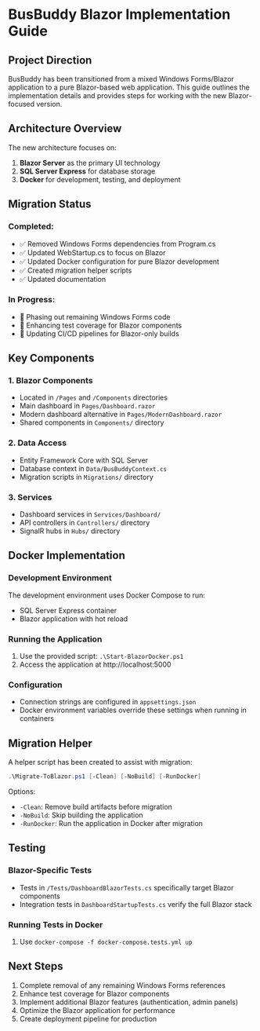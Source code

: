 # BusBuddy Blazor Implementation Guide

## Project Direction

BusBuddy has been transitioned from a mixed Windows Forms/Blazor application to a pure Blazor-based web application. This guide outlines the implementation details and provides steps for working with the new Blazor-focused version.

## Architecture Overview

The new architecture focuses on:

1. **Blazor Server** as the primary UI technology
2. **SQL Server Express** for database storage
3. **Docker** for development, testing, and deployment

## Migration Status

### Completed:
- ✅ Removed Windows Forms dependencies from Program.cs
- ✅ Updated WebStartup.cs to focus on Blazor
- ✅ Updated Docker configuration for pure Blazor development
- ✅ Created migration helper scripts
- ✅ Updated documentation

### In Progress:
- 🔄 Phasing out remaining Windows Forms code
- 🔄 Enhancing test coverage for Blazor components
- 🔄 Updating CI/CD pipelines for Blazor-only builds

## Key Components

### 1. Blazor Components
- Located in `/Pages` and `/Components` directories
- Main dashboard in `Pages/Dashboard.razor`
- Modern dashboard alternative in `Pages/ModernDashboard.razor`
- Shared components in `Components/` directory

### 2. Data Access
- Entity Framework Core with SQL Server
- Database context in `Data/BusBuddyContext.cs`
- Migration scripts in `Migrations/` directory

### 3. Services
- Dashboard services in `Services/Dashboard/`
- API controllers in `Controllers/` directory
- SignalR hubs in `Hubs/` directory

## Docker Implementation

### Development Environment
The development environment uses Docker Compose to run:
- SQL Server Express container
- Blazor application with hot reload

### Running the Application
1. Use the provided script: `.\Start-BlazorDocker.ps1`
2. Access the application at http://localhost:5000

### Configuration
- Connection strings are configured in `appsettings.json`
- Docker environment variables override these settings when running in containers

## Migration Helper

A helper script has been created to assist with migration:
```powershell
.\Migrate-ToBlazor.ps1 [-Clean] [-NoBuild] [-RunDocker]
```

Options:
- `-Clean`: Remove build artifacts before migration
- `-NoBuild`: Skip building the application
- `-RunDocker`: Run the application in Docker after migration

## Testing

### Blazor-Specific Tests
- Tests in `/Tests/DashboardBlazorTests.cs` specifically target Blazor components
- Integration tests in `DashboardStartupTests.cs` verify the full Blazor stack

### Running Tests in Docker
1. Use `docker-compose -f docker-compose.tests.yml up`

## Next Steps

1. Complete removal of any remaining Windows Forms references
2. Enhance test coverage for Blazor components
3. Implement additional Blazor features (authentication, admin panels)
4. Optimize the Blazor application for performance
5. Create deployment pipeline for production
